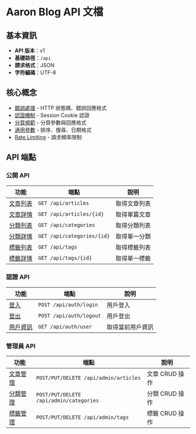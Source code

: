 # Aaron Blog API 文檔

## 基本資訊

- **API 版本**：v1
- **基礎路徑**：`/api`
- **請求格式**：JSON
- **字符編碼**：UTF-8

## 核心概念

- [錯誤處理](error-handling.md) - HTTP 狀態碼、錯誤回應格式
- [認證機制](authentication.md) - Session Cookie 認證
- [分頁規範](pagination.md) - 分頁參數與回應格式
- [通用參數](common-parameters.md) - 排序、搜尋、日期格式
- [Rate Limiting](rate-limiting.md) - 請求頻率限制

## API 端點

### 公開 API

| 功能 | 端點 | 說明 |
|------|------|------|
| [文章列表](article/list.md) | `GET /api/articles` | 取得文章列表 |
| [文章詳情](article/show.md) | `GET /api/articles/{id}` | 取得單篇文章 |
| [分類列表](category/list.md) | `GET /api/categories` | 取得分類列表 |
| [分類詳情](category/show.md) | `GET /api/categories/{id}` | 取得單一分類 |
| [標籤列表](tag/list.md) | `GET /api/tags` | 取得標籤列表 |
| [標籤詳情](tag/show.md) | `GET /api/tags/{id}` | 取得單一標籤 |

### 認證 API

| 功能 | 端點 | 說明 |
|------|------|------|
| [登入](auth/login.md) | `POST /api/auth/login` | 用戶登入 |
| [登出](auth/logout.md) | `POST /api/auth/logout` | 用戶登出 |
| [用戶資訊](auth/user.md) | `GET /api/auth/user` | 取得當前用戶資訊 |

### 管理員 API

| 功能 | 端點 | 說明 |
|------|------|------|
| [文章管理](admin/articles.md) | `POST/PUT/DELETE /api/admin/articles` | 文章 CRUD 操作 |
| [分類管理](admin/categories.md) | `POST/PUT/DELETE /api/admin/categories` | 分類 CRUD 操作 |
| [標籤管理](admin/tags.md) | `POST/PUT/DELETE /api/admin/tags` | 標籤 CRUD 操作 | 